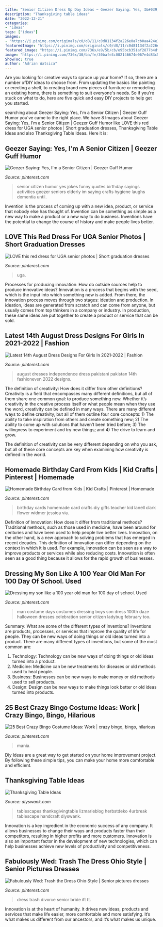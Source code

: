 ```yaml
---
title: "Senior Citizen Dress Up Day Ideas ~ Geezer Saying: Yes, I&#039;m A Senior Citizen"
description: "Thanksgiving table ideas"
date: "2022-12-21"
categories:
- "ideas"
tags: ["ideas"]
images:
- "https://i.pinimg.com/originals/c0/d8/11/c0d81134f2a226e0a7cb0aa424e17edc.jpg"
featuredImage: "https://i.pinimg.com/originals/c0/d8/11/c0d81134f2a226e0a7cb0aa424e17edc.jpg"
featured_image: "https://i.pinimg.com/736x/e9/5b/cb/e95bcb351af2877b4df5e4471a51dc8e---days-of-school-school-daze.jpg"
image: "https://i.pinimg.com/736x/30/ba/fe/30bafe3c002146674e067e4d83c5eb44.jpg"
ShowToc: true
author: "Adrian Watsica"
---
```



Are you looking for creative ways to spruce up your home? If so, there are a number ofDIY ideas to choose from. From updating the basics like painting or erecting a shelf, to creating brand new pieces of furniture or remodeling an existing home, there is something to suit everyone's needs. So if you're stuck on what to do, here are five quick and easy DIY projects to help get you started.

	

		
searching about Geezer Saying: Yes, I&#039;m a Senior Citizen | Geezer Guff Humor you've came to the right place. We have 8 Images about Geezer Saying: Yes, I&#039;m a Senior Citizen | Geezer Guff Humor like LOVE this red dress for UGA senior photos | Short graduation dresses, Thanksgiving Table Ideas and also Thanksgiving Table Ideas. Here it is:
		
    
## Geezer Saying: Yes, I&#039;m A Senior Citizen | Geezer Guff Humor

<img loading=lazy src="https://s-media-cache-ak0.pinimg.com/736x/df/3a/ff/df3affddefd3aac0972dd272c24b1f73.jpg" onerror="this.onerror=null;this.src='https://tse2.mm.bing.net/th?id=OIP.Q9dwlVxZx5d9Y3dB2UD95QHaRU&amp;pid=15.1';" alt="Geezer Saying: Yes, I&#039;m a Senior Citizen | Geezer Guff Humor">

_Source: pinterest.com_

>senior citizen humor yes jokes funny quotes birthday sayings activities geezer seniors elderly im saying crafts hygiene laughs dementia until. 

	

Invention is the process of coming up with a new idea, product, or service that nobody else has thought of. Invention can be something as simple as a new way to make a product or a new way to do business. Inventions have the potential to change the course of history and make people lives better.

    
## LOVE This Red Dress For UGA Senior Photos | Short Graduation Dresses

<img loading=lazy src="https://i.pinimg.com/originals/c9/c7/fb/c9c7fb55ce43f8e3ac07ec311d4a9a13.jpg" onerror="this.onerror=null;this.src='https://tse4.mm.bing.net/th?id=OIP.S7Z27xL5SB0kGKkyrtGmHAHaLH&amp;pid=15.1';" alt="LOVE this red dress for UGA senior photos | Short graduation dresses">

_Source: pinterest.com_

>uga. 

	

Processes for producing innovation: How do outside sources help to produce innovative ideas?
Innovation is a process that begins with the seed, which is the input into which something new is added. From there, the innovation process moves through two stages: ideation and production. In ideation, ideas are generated from scratch and can come from anyone, but usually comes from top thinkers in a company or industry. In production, these same ideas are put together to create a product or service that can be sold.

    
## Latest 14th August Dress Designs For Girls In 2021-2022 | Fashion

<img loading=lazy src="https://i.pinimg.com/736x/30/ba/fe/30bafe3c002146674e067e4d83c5eb44.jpg" onerror="this.onerror=null;this.src='https://tse2.mm.bing.net/th?id=OIP.6ZvwTtzLNy5v7leTqupt-wHaLH&amp;pid=15.1';" alt="Latest 14th August Dress Designs For Girls In 2021-2022 | Fashion">

_Source: pinterest.com_

>august dresses independence dress pakistani pakistan 14th fashioneven 2022 designs. 

	

The definition of creativity: How does it differ from other definitions?
Creativity is a field that encompasses many different definitions, but all of them share one common goal: to produce something new. Whether it’s creativity in the creative process itself or what people mean when they use the word, creativity can be defined in many ways. 
There are many different ways to define creativity, but all of them outline four core concepts: 1) The ability to take inspiration from others and create something new; 2) The ability to come up with solutions that haven’t been tried before; 3) The willingness to experiment and try new things; and 4) The drive to learn and grow. 

The definition of creativity can be very different depending on who you ask, but all of these core concepts are key when examining how creativity is defined in the world.

    
## Homemade Birthday Card From Kids | Kid Crafts | Pinterest | Homemade

<img loading=lazy src="https://i.pinimg.com/originals/49/86/73/498673576b1cf0b0ae5d565f649dba77.jpg" onerror="this.onerror=null;this.src='https://tse3.mm.bing.net/th?id=OIP.n_9RouSK7h-9rnyJDgbtWAHaJ6&amp;pid=15.1';" alt="Homemade Birthday Card from Kids | Kid Crafts | Pinterest | Homemade">

_Source: pinterest.com_

>birthday cards homemade card crafts diy gifts teacher kid lanell clark flower widmer jessica via. 

	

Definition of Innovation: How does it differ from traditional methods?
Traditional methods, such as those used in medicine, have been around for centuries and have been used to help people live better lives. Innovation, on the other hand, is a new approach to solving problems that has emerged in recent decades. This definition of innovation can differ depending on the context in which it is used. For example, innovation can be seen as a way to improve products or services while also reducing costs. Innovation is often seen as a good thing because it allows for the rapid growth of businesses.

    
## Dressing My Son Like A 100 Year Old Man For 100 Day Of School. Used

<img loading=lazy src="https://i.pinimg.com/736x/e9/5b/cb/e95bcb351af2877b4df5e4471a51dc8e---days-of-school-school-daze.jpg" onerror="this.onerror=null;this.src='https://tse3.mm.bing.net/th?id=OIP.q2qxyXTfdqdzGDi6dchbgAHaJ3&amp;pid=15.1';" alt="Dressing my son like a 100 year old man for 100 day of school. Used">

_Source: pinterest.com_

>man costume days costumes dressing boys son dress 100th daze halloween dresses celebration senior citizen ladybug february too. 

	

Summary: What are some of the different types of inventions?
Inventions are products, processes, or services that improve the quality of life for people. They can be new ways of doing things or old ideas turned into a product. There are many different types of inventions, but some of the most common are:
1) Technology: Technology can be new ways of doing things or old ideas turned into a product.
2) Medicine: Medicine can be new treatments for diseases or old methods used to heal people.
3) Business: Businesses can be new ways to make money or old methods used to sell products.
4) Design: Design can be new ways to make things look better or old ideas turned into products.

    
## 25 Best Crazy Bingo Costume Ideas: Work | Crazy Bingo, Bingo, Hilarious

<img loading=lazy src="https://i.pinimg.com/474x/fb/3d/a9/fb3da9930ecca045288354016e589769--bingo-costume-ideas.jpg" onerror="this.onerror=null;this.src='https://tse2.mm.bing.net/th?id=OIP.WE1C27pygoQob155edBAbwAAAA&amp;pid=15.1';" alt="25 Best Crazy Bingo Costume Ideas: Work | crazy bingo, bingo, hilarious">

_Source: pinterest.com_

>mania. 

	

Diy Ideas are a great way to get started on your home improvement project. By following these simple tips, you can make your home more comfortable and efficient.

    
## Thanksgiving Table Ideas

<img loading=lazy src="https://www.diyswank.com/wp-content/uploads/2013/11/ThanksgivingTable.jpg" onerror="this.onerror=null;this.src='https://tse1.mm.bing.net/th?id=OIP.eVczDEI6dPASmaDQKYYnvwHaK2&amp;pid=15.1';" alt="Thanksgiving Table Ideas">

_Source: diyswank.com_

>tablescapes thanksgivingtable lizmarieblog herbstdeko 4urbreak tablescape handcraft diyswank. 

	

Innovation is a key ingredient in the economic success of any company. It allows businesses to change their ways and products faster than their competitors, resulting in higher profits and more customers. Innovation is also an important factor in the development of new technologies, which can help businesses achieve new levels of productivity and competitiveness.

    
## Fabulously Wed: Trash The Dress Ohio Style | Senior Pictures Dresses

<img loading=lazy src="https://i.pinimg.com/originals/c0/d8/11/c0d81134f2a226e0a7cb0aa424e17edc.jpg" onerror="this.onerror=null;this.src='https://tse4.mm.bing.net/th?id=OIP.xVX20fi69J8pXEORvIqy_AHaLH&amp;pid=15.1';" alt="Fabulously Wed: Trash the Dress Ohio Style | Senior pictures dresses">

_Source: pinterest.com_

>dress trash divorce senior bride ift tt. 

	

Innovation is at the heart of humanity. It drives new ideas, products and services that make life easier, more comfortable and more satisfying. It’s what makes us different from our ancestors, and it’s what makes us unique.

